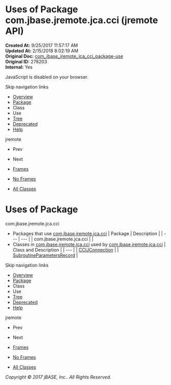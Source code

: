 # Uses of Package com.jbase.jremote.jca.cci (jremote   API)

**Created At:** 9/25/2017 11:57:17 AM  
**Updated At:** 2/15/2018 8:02:19 AM  
**Original Doc:** [com_jbase_jremote_jca_cci_package-use](https://docs.jbase.com/39259-cci/com_jbase_jremote_jca_cci_package-use)  
**Original ID:** 278203  
**Internal:** Yes  

<!--<br>    try {<br>        if (location.href.indexOf('is-external=true') == -1) {<br>            parent.document.title="Uses of Package com.jbase.jremote.jca.cci (jremote   API)";<br>        }<br>    }<br>    catch(err) {<br>    }<br>//-->
JavaScript is disabled on your browser.

Skip navigation links

- [Overview](../../../../../overview-summary.html)
- [Package](./../com.jbase.jremote.jca.cci-%28jremote---api%29)
- Class
- Use
- [Tree](./../com.jbase.jremote.jca.cci-class-hierarchy-%28jremote---api%29)
- [Deprecated](../../../../../deprecated-list.html)
- [Help](../../../../../help-doc.html)


jremote <br>

- Prev
- Next


- [Frames](./.)
- [No Frames](./.)


- [All Classes](../../../../../allclasses-noframe.html)


<!--<br>  allClassesLink = document.getElementById("allclasses\_navbar\_top");<br>  if(window==top) {<br>    allClassesLink.style.display = "block";<br>  }<br>  else {<br>    allClassesLink.style.display = "none";<br>  }<br>  //-->

# Uses of Package
com.jbase.jremote.jca.cci

- Packages that use [com.jbase.jremote.jca.cci](./../com.jbase.jremote.jca.cci-%28jremote---api%29) | Package | Description |
| --- | --- |
| com.jbase.jremote.jca.cci |   |
- Classes in [com.jbase.jremote.jca.cci](./../com.jbase.jremote.jca.cci-%28jremote---api%29) used by [com.jbase.jremote.jca.cci](./../com.jbase.jremote.jca.cci-%28jremote---api%29) | Class and Description |
| --- |
| [CCIJConnection](../../../../../com/jbase/jremote/jca/cci/class-use/CCIJConnection.html#com.jbase.jremote.jca.cci)  |
| [SubroutineParametersRecord](../../../../../com/jbase/jremote/jca/cci/class-use/SubroutineParametersRecord.html#com.jbase.jremote.jca.cci)  |

Skip navigation links

- [Overview](../../../../../overview-summary.html)
- [Package](./../com.jbase.jremote.jca.cci-%28jremote---api%29)
- Class
- Use
- [Tree](./../com.jbase.jremote.jca.cci-class-hierarchy-%28jremote---api%29)
- [Deprecated](../../../../../deprecated-list.html)
- [Help](../../../../../help-doc.html)


jremote <br>

- Prev
- Next


- [Frames](./.)
- [No Frames](./.)


- [All Classes](../../../../../allclasses-noframe.html)


<!--<br>  allClassesLink = document.getElementById("allclasses\_navbar\_bottom");<br>  if(window==top) {<br>    allClassesLink.style.display = "block";<br>  }<br>  else {<br>    allClassesLink.style.display = "none";<br>  }<br>  //-->

*Copyright © 2017 jBASE, Inc.. All Rights Reserved.*
